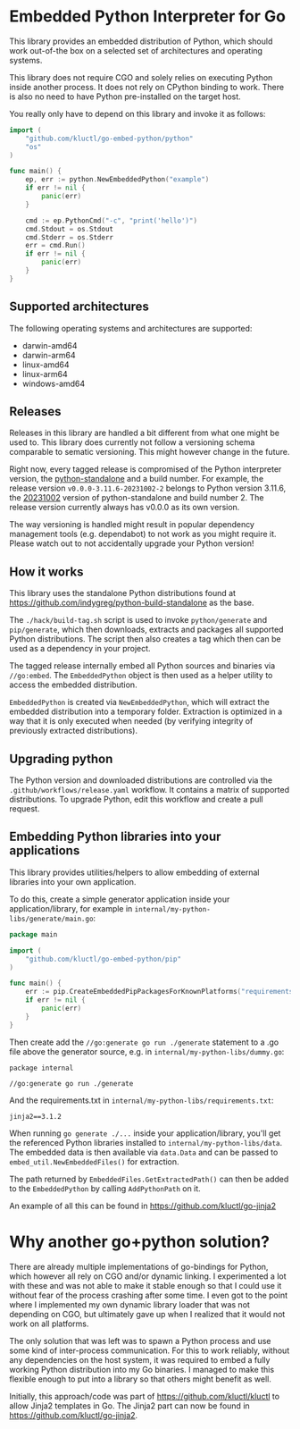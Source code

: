 # Embedded Python Interpreter for Go

This library provides an embedded distribution of Python, which should work out-of-the box on a selected set of
architectures and operating systems.

This library does not require CGO and solely relies on executing Python inside another process. It does not rely
on CPython binding to work. There is also no need to have Python pre-installed on the target host.

You really only have to depend on this library and invoke it as follows:

```go
import (
	"github.com/kluctl/go-embed-python/python"
	"os"
)

func main() {
	ep, err := python.NewEmbeddedPython("example")
	if err != nil {
		panic(err)
	}

	cmd := ep.PythonCmd("-c", "print('hello')")
	cmd.Stdout = os.Stdout
	cmd.Stderr = os.Stderr
	err = cmd.Run()
	if err != nil {
		panic(err)
	}
}
```

## Supported architectures
The following operating systems and architectures are supported:
* darwin-amd64
* darwin-arm64
* linux-amd64
* linux-arm64
* windows-amd64

## Releases
Releases in this library are handled a bit different from what one might be used to. This library does currently not
follow a versioning schema comparable to sematic versioning. This might however change in the future.

Right now, every tagged release is compromised of the Python interpreter version, the [python-standalone](https://github.com/indygreg/python-build-standalone)
and a build number. For example, the release version `v0.0.0-3.11.6-20231002-2` belongs to Python version 3.11.6, 
the [20231002](https://github.com/indygreg/python-build-standalone/releases/tag/20231002) version of python-standalone
and build number 2. The release version currently always has v0.0.0 as its own version.

The way versioning is handled might result in popular dependency management tools (e.g. dependabot) to not work as you
might require it. Please watch out to not accidentally upgrade your Python version!

## How it works
This library uses the standalone Python distributions found at https://github.com/indygreg/python-build-standalone as
the base.

The `./hack/build-tag.sh` script is used to invoke `python/generate` and `pip/generate`, which then downloads, extracts
and packages all supported Python distributions. The script then also creates a tag which then can be used as a dependency
in your project.

The tagged release internally embed all Python sources and binaries via `//go:embed`. The `EmbeddedPython` object
is then used as a helper utility to access the embedded distribution.

`EmbeddedPython` is created via `NewEmbeddedPython`, which will extract the embedded distribution into a temporary folder.
Extraction is optimized in a way that it is only executed when needed (by verifying integrity of previously extracted
distributions).

## Upgrading python
The Python version and downloaded distributions are controlled via the `.github/workflows/release.yaml` workflow. It
contains a matrix of supported distributions. To upgrade Python, edit this workflow and create a pull request.

## Embedding Python libraries into your applications
This library provides utilities/helpers to allow embedding of external libraries into your own application.

To do this, create a simple generator application inside your application/library, for example in `internal/my-python-libs/generate/main.go`:

```go
package main

import (
	"github.com/kluctl/go-embed-python/pip"
)

func main() {
	err := pip.CreateEmbeddedPipPackagesForKnownPlatforms("requirements.txt", "./data/")
	if err != nil {
		panic(err)
	}
}
```

Then create add the `//go:generate go run ./generate` statement to a .go file above the generator source, e.g. in `internal/my-python-libs/dummy.go`:
```
package internal

//go:generate go run ./generate
```

And the requirements.txt in `internal/my-python-libs/requirements.txt`:
```
jinja2==3.1.2
```

When running `go generate ./...` inside your application/library, you'll get the referenced Python libraries installed
to `internal/my-python-libs/data`. The embedded data is then available via `data.Data` and can be passed to
`embed_util.NewEmbeddedFiles()` for extraction.

The path returned by `EmbeddedFiles.GetExtractedPath()` can then be added to the `EmbeddedPython` by calling
`AddPythonPath` on it.

An example of all this can be found in https://github.com/kluctl/go-jinja2

# Why another go+python solution?
There are already multiple implementations of go-bindings for Python, which however all rely on CGO and/or dynamic
linking. I experimented a lot with these and was not able to make it stable enough so that I could use it without fear
of the process crashing after some time. I even got to the point where I implemented my own dynamic library loader that
was not depending on CGO, but ultimately gave up when I realized that it would not work on all platforms.

The only solution that was left was to spawn a Python process and use some kind of inter-process communication. For this
to work reliably, without any dependencies on the host system, it was required to embed a fully working Python
distribution into my Go binaries. I managed to make this flexible enough to put into a library so that others might
benefit as well.

Initially, this approach/code was part of https://github.com/kluctl/kluctl to allow Jinja2 templates in Go. The Jinja2
part can now be found in https://github.com/kluctl/go-jinja2.
